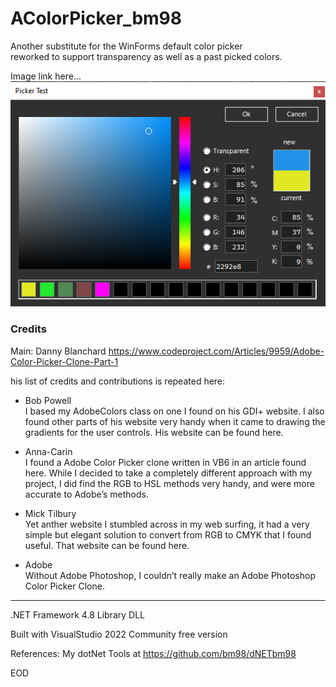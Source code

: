 # AColorPicker_bm98

Another substitute for the WinForms default color picker  
reworked to support transparency as well as a past picked colors.


Image link here...
![A Color Picker](https://raw.githubusercontent.com/bm98/AColorPicker_bm98/master/bm98_AColorPicker/doc/ColorPicker.png)


### Credits 

Main: Danny Blanchard
https://www.codeproject.com/Articles/9959/Adobe-Color-Picker-Clone-Part-1

his list of credits and contributions is repeated here:

* Bob Powell  
    I based my AdobeColors class on one I found on his GDI+ website. I also found other parts of his website very handy when it came to drawing the gradients for the user controls. His website can be found here.

* Anna-Carin  
    I found a Adobe Color Picker clone written in VB6 in an article found here. While I decided to take a completely different approach with my project, I did find the RGB to HSL methods very handy, and were more accurate to Adobe’s methods.

* Mick Tilbury  
    Yet anther website I stumbled across in my web surfing, it had a very simple but elegant solution to convert from RGB to CMYK that I found useful. That website can be found here.

* Adobe  
    Without Adobe Photoshop, I couldn’t really make an Adobe Photoshop Color Picker Clone.


---

.NET Framework 4.8 Library DLL

Built with VisualStudio 2022 Community free version

References:
My dotNet Tools at https://github.com/bm98/dNETbm98


EOD
